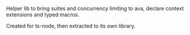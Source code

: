 Helper lib to bring suites and concurrency limiting to ava, declare context extensions and typed macros.

Created for ts-node, then extracted to its own library.
